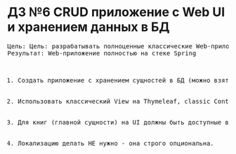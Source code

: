 # ДЗ №6 CRUD приложение с Web UI и хранением данных в БД 
<pre>
Цель: Цель: разрабатывать полноценные классические Web-приложения
Результат: Web-приложение полностью на стеке Spring
<ol>
    <li>Создать приложение с хранением сущностей в БД (можно взять библиотеку и DAO/репозитории из прошлых занятий)</li>
    <li>Использовать классический View на Thymeleaf, classic Controllers.</li>
    <li>Для книг (главной сущности) на UI должны быть доступные все CRUD операции. CRUD остальных сущностей - по желанию/необходимости.</li>
    <li>Локализацию делать НЕ нужно - она строго опциональна.</li>
</ol>
</pre>
